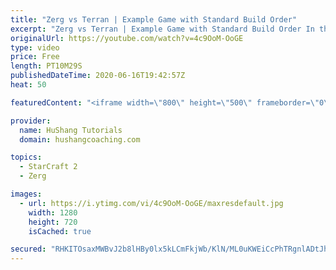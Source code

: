 ```yaml
---
title: "Zerg vs Terran | Example Game with Standard Build Order"
excerpt: "Zerg vs Terran | Example Game with Standard Build Order In this guide we learn how to defend early Terran attacks.  Coaching -------------------------------------------------------------------------- Interested in Starcraft lessons? Check out my website! I would love to help you improve and reach your"
originalUrl: https://youtube.com/watch?v=4c9OoM-OoGE
type: video
price: Free
length: PT10M29S
publishedDateTime: 2020-06-16T19:42:57Z
heat: 50

featuredContent: "<iframe width=\"800\" height=\"500\" frameborder=\"0\" src=\"https://www.youtube.com/embed/4c9OoM-OoGE\" allow=\"accelerometer; autoplay; encrypted-media; gyroscope; picture-in-picture\" allowfullscreen></iframe>"

provider:
  name: HuShang Tutorials
  domain: hushangcoaching.com

topics:
  - StarCraft 2
  - Zerg

images:
  - url: https://i.ytimg.com/vi/4c9OoM-OoGE/maxresdefault.jpg
    width: 1280
    height: 720
    isCached: true

secured: "RHKITOsaxMWBvJ2b8lHBy0lx5kLCmFkjWb/KlN/ML0uKWEiCcPhTRgnlADtJh4s92wHgx0DxDNiiRb5fPPBhAZJxTBcUS6JQLkLrafJr918WXzUNX6tYqlv8yJWU4avNwm/oAdRDG8Km+7ZQ74zqvSJq9EINut/U+x8vAjRaggvgEIS7FY7aeOhFJl/WtWcL0ffIaCUYtFH/S1JavVaTTvtCQg0wBZL6F1zRaUAUX14L5uqFabzD6tNPDtASX5tju+CXkfuzzv0mSiAWFNP6bqsrjSek8v7dBHrdewzCIfhgN7IFBI2DHkCqcmUPI9Su6wM3YO1SU8Bw66EKZ5gvE0pVVKmed5BdM9MquDL2pkK27ErMynpEbor59vTytT7zuMn2GnweHEZhGfqiuU0Yntf9Jl3snUdjuAOdfpALViw=;SXPeDXUptqjxszDUuJzPOA=="
---
```


